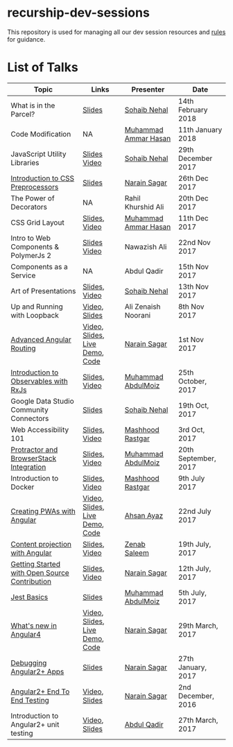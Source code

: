 # recurship-dev-sessions

This repository is used for managing all our dev session resources and [rules](rules.md) for guidance.

# List of Talks

| Topic | Links | Presenter | Date |
|---------|---------|---------------|--------|
| What is in the Parcel? | [Slides](https://goo.gl/xWS4h1) | [Sohaib Nehal](https://github.com/sohaibnehal) | 14th February 2018 |
| Code Modification | NA | [Muhammad Ammar Hasan](https://github.com/AmmarHasan) | 11th January 2018 |
| JavaScript Utility Libraries | [Slides](https://goo.gl/bZPJ6g) [Video](https://www.youtube.com/watch?v=pKYcuy2ztrc) | [Sohaib Nehal](https://github.com/sohaibnehal) | 29th December 2017 |
| [Introduction to CSS Preprocessors](sessions/intro-to-css-preprocessors) | [Slides](https://goo.gl/VrkPKC)  | [Narain Sagar](https://github.com/narainsagar) | 26th Dec 2017 |
| The Power of Decorators | NA | Rahil Khurshid Ali | 20th Dec 2017 |
| CSS Grid Layout | [Slides](http://slides.com/ammarhasan/css-grid), [Video](https://www.youtube.com/watch?v=9dtsgK2AJso&t=18s) | [Muhammad Ammar Hasan](https://github.com/AmmarHasan) | 11th Dec 2017 |
| Intro to Web Components & PolymerJs 2 | [Slides](https://docs.google.com/presentation/d/1p_xXUktLD-PvJFCtZfvaxdVA-J0c-k8qB1OYVf-0Na0/edit#slide=id.g35f391192_00) [Video](https://www.youtube.com/watch?v=MlBxTfeJ-Js) | Nawazish Ali | 22nd Nov 2017 |
| Components as a Service | NA | Abdul Qadir | 15th Nov 2017 |
| Art of Presentations | [Slides](https://goo.gl/sgoHRr), [Video](https://www.youtube.com/watch?v=SZ0imzyVFI4) | [Sohaib Nehal](https://github.com/sohaibnehal) | 13th Nov 2017 |
| Up and Running with Loopback | [Video](https://www.youtube.com/watch?v=c0nHNg32YN4), [Slides]() | Ali Zenaish Noorani | 8th Nov 2017 |
| [Advanced Angular Routing](sessions/advanced-routing) | [Video](https://youtu.be/HohbeBuZYrQ), [Slides](https://goo.gl/N8DneM), [Live Demo](https://narainsagar.github.io/angular4-advanced-routing-demo), [Code](https://github.com/narainsagar/angular4-advanced-routing-demo) | [Narain Sagar](https://github.com/narainsagar) |  1st Nov 2017 |
| [Introduction to Observables with RxJs](sessions/rxjs/) | [Slides](http://slides.com/abdulmoiz/deck-4), [Video](https://www.youtube.com/watch?v=aKR6u1Nqbvo) | [Muhammad AbdulMoiz](https://github.com/abdulmoizeng) | 25th October, 2017
| Google Data Studio Community Connectors | [Slides](https://goo.gl/ftmAE7) | [Sohaib Nehal](https://github.com/sohaibnehal) | 19th Oct, 2017
| Web Accessibility 101 | [Slides](https://docs.google.com/presentation/d/1-tfUqYTuA4XWSaxnZU_z_iu40a4rRuSvZ1G24AZWZqU/edit#slide=id.p), [Video](https://www.youtube.com/watch?v=EStdJse3M4Q) | [Mashhood Rastgar](https://github.com/mashhoodr) | 3rd Oct, 2017
| [Protractor and BrowserStack Integration](sessions/protractor-with-browserstack/) | [Slides](http://slides.com/abdulmoiz/deck-1), [Video](https://www.youtube.com/watch?v=sXxVhewJXCQ) | [Muhammad AbdulMoiz](https://github.com/abdulmoizeng) | 20th September, 2017
| Introduction to Docker| [Slides](https://docs.google.com/presentation/d/1TP_k41vnTYlarznpNCvrEjSMtjHtlppdb2uOsN8PPz0/edit?usp=sharing), [Video](https://www.youtube.com/watch?v=fNeInSYWUIo) | [Mashhood Rastgar](https://github.com/mashhoodr) | 9th July 2017 
| [Creating PWAs with Angular](sessions/pwas-using-angular/) | [Video](https://youtu.be/l1VvA1sGNlk), [Slides](https://slides.com/ahsanayaz/creating-pwas-using-angular/), [Live Demo](https://ahsanayaz.github.io/ng-books-pwa), [Code](https://github.com/AhsanAyaz/ng-books-pwa)| [Ahsan Ayaz](https://github.com/ahsanayaz) | 22nd July 2017
|[Content projection with Angular](sessions/ng-content-projection) | [Slides](https://slides.com/zenabsaleem/angular-content-projection), [Video](https://www.youtube.com/watch?v=o1A0I4DF8Ss) | [Zenab Saleem](https://github.com/ZenabKhan) | 19th July, 2017
| [Getting Started with Open Source Contribution](sessions/opensource-contribution/) | [Slides](https://slides.com/narainsagar/get-started-opensource-contribution), [Video](https://www.youtube.com/watch?v=xl8YOLCFKGU) | [Narain Sagar](https://github.com/narainsagar) | 12th July, 2017
| [Jest Basics](sessions/jest/readme.md) | [Slides](https://slides.com/abdulmoiz/deck) | [Muhammad AbdulMoiz](https://github.com/abdulmoizeng) | 5th July, 2017 |
| [What's new in Angular4](sessions/ng4/) | [Video](https://youtu.be/cKz6O6r9sCY), [Slides](https://docs.google.com/presentation/d/1j_-hN12xylHgbajVlik4GlEptAYNnkKNFGeBqykMPW4/edit#slide=id.p), [Live Demo](https://narainsagar.github.io/ng4-demo), [Code](https://github.com/narainsagar/ng4-demo) | [Narain Sagar](https://github.com/narainsagar) | 29th March, 2017
| [Debugging Angular2+ Apps](sessions/ng-debugging/) | [Slides](https://slides.com/narainsagar/angular2-debugging) | [Narain Sagar](https://github.com/narainsagar) | 27th January, 2017
| [Angular2+ End To End Testing](sessions/ng-e2e-testing/) | [Video](https://youtu.be/rpXKZQmFtLM), [Slides](https://slides.com/narainsagar/angular2-e2e-testing) | [Narain Sagar](https://github.com/narainsagar) | 2nd December, 2016
| Introduction to Angular2+ unit testing | [Video](https://www.youtube.com/watch?v=ssljIpXFfuY), [Slides](https://docs.google.com/presentation/d/1k-C6C1oxCnt9lqyY3NMHdCZtzlSvfsgVOSEDL6gX1f4/edit?usp=sharing) | [Abdul Qadir](https://github.com/abdulqadir93) | 27th March, 2017
